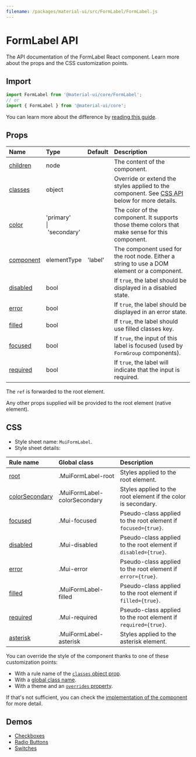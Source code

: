 ```yaml
---
filename: /packages/material-ui/src/FormLabel/FormLabel.js
---
```


<!--- This documentation is automatically generated, do not try to edit it. -->

# FormLabel API

<p class="description">The API documentation of the FormLabel React component. Learn more about the props and the CSS customization points.</p>

## Import

```js
import FormLabel from '@material-ui/core/FormLabel';
// or
import { FormLabel } from '@material-ui/core';
```

You can learn more about the difference by [reading this guide](/guides/minimizing-bundle-size/).



## Props

| Name | Type | Default | Description |
|:-----|:-----|:--------|:------------|
| <a class="anchor-link" id="props--children"></a><a href="#props--children" title="link to the prop on this page" class="prop-name">children</a> | <span class="prop-type">node</span> |  | The content of the component. |
| <a class="anchor-link" id="props--classes"></a><a href="#props--classes" title="link to the prop on this page" class="prop-name">classes</a> | <span class="prop-type">object</span> |  | Override or extend the styles applied to the component. See [CSS API](#css) below for more details. |
| <a class="anchor-link" id="props--color"></a><a href="#props--color" title="link to the prop on this page" class="prop-name">color</a> | <span class="prop-type">'primary'<br>&#124;&nbsp;'secondary'</span> |  | The color of the component. It supports those theme colors that make sense for this component. |
| <a class="anchor-link" id="props--component"></a><a href="#props--component" title="link to the prop on this page" class="prop-name">component</a> | <span class="prop-type">elementType</span> | <span class="prop-default">'label'</span> | The component used for the root node. Either a string to use a DOM element or a component. |
| <a class="anchor-link" id="props--disabled"></a><a href="#props--disabled" title="link to the prop on this page" class="prop-name">disabled</a> | <span class="prop-type">bool</span> |  | If `true`, the label should be displayed in a disabled state. |
| <a class="anchor-link" id="props--error"></a><a href="#props--error" title="link to the prop on this page" class="prop-name">error</a> | <span class="prop-type">bool</span> |  | If `true`, the label should be displayed in an error state. |
| <a class="anchor-link" id="props--filled"></a><a href="#props--filled" title="link to the prop on this page" class="prop-name">filled</a> | <span class="prop-type">bool</span> |  | If `true`, the label should use filled classes key. |
| <a class="anchor-link" id="props--focused"></a><a href="#props--focused" title="link to the prop on this page" class="prop-name">focused</a> | <span class="prop-type">bool</span> |  | If `true`, the input of this label is focused (used by `FormGroup` components). |
| <a class="anchor-link" id="props--required"></a><a href="#props--required" title="link to the prop on this page" class="prop-name">required</a> | <span class="prop-type">bool</span> |  | If `true`, the label will indicate that the input is required. |

The `ref` is forwarded to the root element.

Any other props supplied will be provided to the root element (native element).

## CSS

- Style sheet name: `MuiFormLabel`.
- Style sheet details:

| Rule name | Global class | Description |
|:-----|:-------------|:------------|
| <a class="anchor-link" title="link to the rule name on this page" id="css--root"></a><a href="#css--root" class="prop-name">root</a> | <span class="prop-name">.MuiFormLabel-root</span> | Styles applied to the root element.
| <a class="anchor-link" title="link to the rule name on this page" id="css--colorSecondary"></a><a href="#css--colorSecondary" class="prop-name">colorSecondary</a> | <span class="prop-name">.MuiFormLabel-colorSecondary</span> | Styles applied to the root element if the color is secondary.
| <a class="anchor-link" title="link to the rule name on this page" id="css--focused"></a><a href="#css--focused" class="prop-name">focused</a> | <span class="prop-name">.Mui-focused</span> | Pseudo-class applied to the root element if `focused={true}`.
| <a class="anchor-link" title="link to the rule name on this page" id="css--disabled"></a><a href="#css--disabled" class="prop-name">disabled</a> | <span class="prop-name">.Mui-disabled</span> | Pseudo-class applied to the root element if `disabled={true}`.
| <a class="anchor-link" title="link to the rule name on this page" id="css--error"></a><a href="#css--error" class="prop-name">error</a> | <span class="prop-name">.Mui-error</span> | Pseudo-class applied to the root element if `error={true}`.
| <a class="anchor-link" title="link to the rule name on this page" id="css--filled"></a><a href="#css--filled" class="prop-name">filled</a> | <span class="prop-name">.MuiFormLabel-filled</span> | Pseudo-class applied to the root element if `filled={true}`.
| <a class="anchor-link" title="link to the rule name on this page" id="css--required"></a><a href="#css--required" class="prop-name">required</a> | <span class="prop-name">.Mui-required</span> | Pseudo-class applied to the root element if `required={true}`.
| <a class="anchor-link" title="link to the rule name on this page" id="css--asterisk"></a><a href="#css--asterisk" class="prop-name">asterisk</a> | <span class="prop-name">.MuiFormLabel-asterisk</span> | Styles applied to the asterisk element.

You can override the style of the component thanks to one of these customization points:

- With a rule name of the [`classes` object prop](/customization/components/#overriding-styles-with-classes).
- With a [global class name](/customization/components/#overriding-styles-with-global-class-names).
- With a theme and an [`overrides` property](/customization/globals/#css).

If that's not sufficient, you can check the [implementation of the component](https://github.com/mui-org/material-ui/blob/master/packages/material-ui/src/FormLabel/FormLabel.js) for more detail.

## Demos

- [Checkboxes](/components/checkboxes/)
- [Radio Buttons](/components/radio-buttons/)
- [Switches](/components/switches/)

